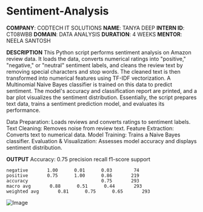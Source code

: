 # Sentiment-Analysis
**COMPANY**: CODTECH IT SOLUTIONS 
**NAME**: TANYA DEEP 
**INTERN ID**: CT08WBB 
**DOMAIN**: DATA ANALYSIS 
**DURATION**: 4 WEEKS 
**MENTOR**: NEELA SANTOSH

**DESCRIPTION**
This Python script performs sentiment analysis on Amazon review data. It loads the data, converts numerical ratings into "positive," "negative," or "neutral" sentiment labels, and cleans the review text by removing special characters and stop words. The cleaned text is then transformed into numerical features using TF-IDF vectorization. A Multinomial Naive Bayes classifier is trained on this data to predict sentiment. The model's accuracy and classification report are printed, and a bar plot visualizes the sentiment distribution. Essentially, the script prepares text data, trains a sentiment prediction model, and evaluates its performance.

Data Preparation: Loads reviews and converts ratings to sentiment labels.
Text Cleaning: Removes noise from review text.
Feature Extraction: Converts text to numerical data.
Model Training: Trains a Naive Bayes classifier.
Evaluation & Visualization: Assesses model accuracy and displays sentiment distribution.

**OUTPUT**
Accuracy: 0.75
              precision    recall  f1-score   support

    negative       1.00      0.01      0.03        74
    positive       0.75      1.00      0.86       219
    accuracy                           0.75       293
    macro avg       0.88      0.51      0.44       293
    weighted avg       0.81      0.75      0.65       293

![Image](https://github.com/user-attachments/assets/ca88bcec-60d7-46ac-8245-5ab8193e0ddf)
